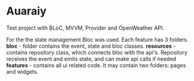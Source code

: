 # Auaraiy

Test project with BLoC, MVVM, Provider and OpenWeather API.

For the the state management Bloc was used. Each feature has 3 folders.
**bloc** - folder contains the event, state and bloc classes.
**resources** - contains repository class, which connects bloc with the api's. Repository receives the event and emits state, and can make api calls if needed
**features** - contains all ui related code. It may contain two folders: pages and widgets.
